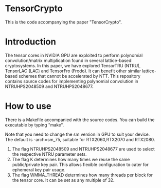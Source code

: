 # TensorCrypto
This is the code accompanying the paper "TensorCrypto". 

# Introduction
The tensor cores in NVIDIA GPU are exploited to perform polynomial convolution/matrix multiplication found in several lattice-based cryptosystems. In this paper, we have explored TensorTRU (NTRU), TensorLAC (LAC) and TensorFro (Frodo). It can benefit other similar lattice-based schemes that cannot be accelerated by NTT. This repository contains source codes for implementing polynomial convolution in NTRUHPS2048509 and NTRUHPS2048677.

# How to use
There is a Makefile accompanied with the source codes. You can build the executable by typing "make".

Note that you need to change the sm version in GPU to suit your device. The default is -arch=sm_75, suitable for RTX2060,RTX2070 and RTX2080.

1) The flag NTRUHPS2048509 and NTRUHPS2048677 are used to select the respective NTRU parameter sets.
2) The flag K determines how many times we reuse the same public/private key pair. This allows flexible configuration to cater for ephemeral key pair usage.
3) The flag WMMA_THREAD determines how many threads per block for the tensor core. It can be set as any multiple of 32.
